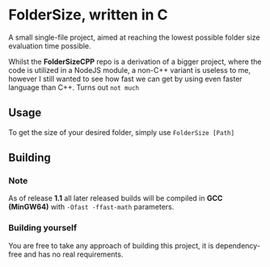 # FolderSize, written in C

A small single-file project, aimed at reaching the lowest possible folder size evaluation time possible.

Whilst the **FolderSizeCPP** repo is a derivation of a bigger project, where the code is utilized in a NodeJS module, a non-C++ variant is useless to me, however I still wanted to see how fast we can get by using even faster language than C++. Turns out `not much`

## Usage

To get the size of your desired folder, simply use `FolderSize [Path]`

## Building

### Note

As of release **1.1** all later released builds will be compiled in **GCC (MinGW64)** with `-Ofast -ffast-math` parameters.

### Building yourself

You are free to take any approach of building this project, it is dependency-free and has no real requirements.
